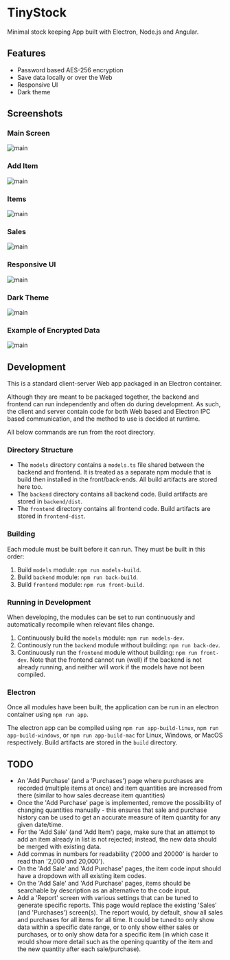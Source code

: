# TinyStock
Minimal stock keeping App built with Electron, Node.js and Angular.

## Features

- Password based AES-256 encryption
- Save data locally or over the Web
- Responsive UI
- Dark theme

## Screenshots

### Main Screen

![main](./screenshots/main.png)

### Add Item

![main](./screenshots/addItem.png)

### Items

![main](./screenshots/items.png)

### Sales

![main](./screenshots/sales.png)

### Responsive UI

![main](./screenshots/responsiveUI.png)

### Dark Theme

![main](./screenshots/dark.png)

### Example of Encrypted Data

![main](./screenshots/encrypted.png)



## Development
This is a standard client-server Web app packaged in an Electron container.

Although they are meant to be packaged together, the backend and frontend can run independently and often do during development. As such, the client and server contain code for both Web based and Electron IPC based communication, and the method to use is decided at runtime.

All below commands are run from the root directory.

### Directory Structure
- The `models` directory contains a `models.ts` file shared between the backend and frontend. It is treated as a separate npm module that is build then installed in the front/back-ends. All build artifacts are stored here too.
- The `backend` directory contains all backend code. Build artifacts are stored in `backend/dist`.
- The `frontend` directory contains all frontend code. Build artifacts are stored in `frontend-dist`.

### Building
Each module must be built before it can run. They must be built in this order:
1. Build `models` module: `npm run models-build`.
2. Build `backend` module: `npm run back-build`.
3. Build `frontend` module: `npm run front-build`.

### Running in Development
When developing, the modules can be set to run continuously and automatically recompile when relevant files change.
1. Continuously build the `models` module: `npm run models-dev`.
2. Continously run the `backend` module without building: `npm run back-dev`.
3. Continuously run the `frontend` module without building: `npm run front-dev`.
Note that the frontend cannot run (well) if the backend is not already running, and neither will work if the models have not been compiled.

### Electron
Once all modules have been built, the application can be run in an electron container using `npm run app`.

The electron app can be compiled using `npm run app-build-linux`, `npm run app-build-windows`, or `npm run app-build-mac` for Linux, Windows, or MacOS respectively. Build artifacts are stored in the `build` directory.

## TODO
- An 'Add Purchase' (and a 'Purchases') page where purchases are recorded (multiple items at once) and item quantities are increased from there (similar to how sales decrease item quantities)
- Once the 'Add Purchase' page is implemented, remove the possibility of changing quantities manually - this ensures that sale and purchase history can be used to get an accurate measure of item quantity for any given date/time.
- For the 'Add Sale' (and 'Add Item') page, make sure that an attempt to add an item already in list is not rejected; instead, the new data should be merged with existing data.
- Add commas in numbers for readability ('2000 and 20000' is harder to read than '2,000 and 20,000').
- On the 'Add Sale' and 'Add Purchase' pages, the item code input should have a dropdown with all existing item codes.
- On the 'Add Sale' and 'Add Purchase' pages, items should be searchable by description as an alternative to the code input.
- Add a 'Report' screen with various settings that can be tuned to generate specific reports. This page would replace the existing 'Sales' (and 'Purchases') screen(s). The report would, by default, show all sales and purchases for all items for all time. It could be tuned to only show data within a specific date range, or to only show either sales or purchases, or to only show data for a specific item (in which case it would show more detail such as the opening quantity of the item and the new quantity after each sale/purchase).